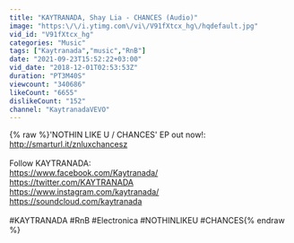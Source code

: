 ```yaml
---
title: "KAYTRANADA, Shay Lia - CHANCES (Audio)"
image: "https:\/\/i.ytimg.com\/vi\/V91fXtcx_hg\/hqdefault.jpg"
vid_id: "V91fXtcx_hg"
categories: "Music"
tags: ["Kaytranada","music","RnB"]
date: "2021-09-23T15:52:22+03:00"
vid_date: "2018-12-01T02:53:53Z"
duration: "PT3M40S"
viewcount: "340686"
likeCount: "6655"
dislikeCount: "152"
channel: "KaytranadaVEVO"
---
```

{% raw %}'NOTHIN LIKE U / CHANCES' EP out now!: <a rel="nofollow" target="blank" href="http://smarturl.it/znluxchancesz">http://smarturl.it/znluxchancesz</a><br /><br />Follow KAYTRANADA: <br /><a rel="nofollow" target="blank" href="https://www.facebook.com/Kaytranada/">https://www.facebook.com/Kaytranada/</a><br /><a rel="nofollow" target="blank" href="https://twitter.com/KAYTRANADA">https://twitter.com/KAYTRANADA</a><br /><a rel="nofollow" target="blank" href="https://www.instagram.com/kaytranada/">https://www.instagram.com/kaytranada/</a><br /><a rel="nofollow" target="blank" href="https://soundcloud.com/kaytranada">https://soundcloud.com/kaytranada</a><br /><br />#KAYTRANADA #RnB #Electronica #NOTHINLIKEU #CHANCES{% endraw %}
